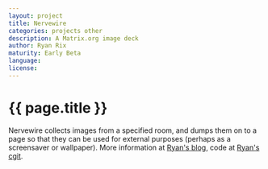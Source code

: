 ```yaml
---
layout: project
title: Nervewire
categories: projects other
description: A Matrix.org image deck
author: Ryan Rix
maturity: Early Beta
language: 
license: 
---
```


# {{ page.title }}
Nervewire collects images from a specified room, and dumps them on to a page so that they can be used for external purposes (perhaps as a screensaver or wallpaper). More information at [Ryan's blog](http://notes.whatthefuck.computer/1465799340.0-note.html), code at [Ryan's cgit](http://fort.kickass.systems:10082/cgit/personal/rrix/pub/nervewire.git/).
